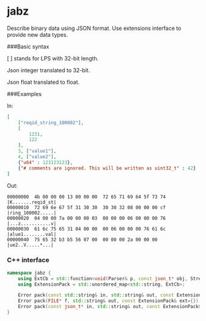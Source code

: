 # jabz

Describe binary data using JSON format.
Use extensions interface to provide new data types.

###Basic syntax

[ ] stands for LPS with 32-bit length.

Json integer translated to 32-bit.

Json float translated to float.

###Examples

In:
```JSON
[
    ["reqid_string_100002"],
    [
        1231,
        122
    ],
    3, ["value1"],
    4, ["value2"],
    {"u64" : 123123123},
    {"# comments are ignored. This will be written as uint32_t" : 42}
]
```

Out:
```
00000000  4b 00 00 00 13 00 00 00  72 65 71 69 64 5f 73 74  |K.......reqid_st|
00000010  72 69 6e 67 5f 31 30 30  30 30 32 08 00 00 00 cf  |ring_100002.....|
00000020  04 00 00 7a 00 00 00 03  00 00 00 06 00 00 00 76  |...z...........v|
00000030  61 6c 75 65 31 04 00 00  00 06 00 00 00 76 61 6c  |alue1........val|
00000040  75 65 32 b3 b5 56 07 00  00 00 00 2a 00 00 00     |ue2..V.....*...|
```

### C++ interface
```C++
namespace jabz {
    using ExtCb = std::function<void(Parser& p, const json_t* obj, Stream& out)>;
    using ExtensionPack = std::unordered_map<std::string, ExtCb>;

    Error pack(const std::string& in, std::string& out, const ExtensionPack& ext={});
    Error pack(FILE* f, std::string& out, const ExtensionPack& ext={});
    Error pack(const json_t* in, std::string& out, const ExtensionPack& ext={});
}
```
